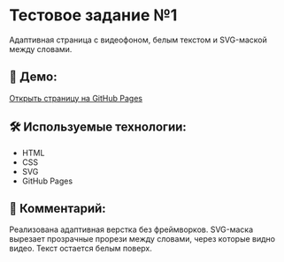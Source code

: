 # Тестовое задание №1

Адаптивная страница с видеофоном, белым текстом и SVG-маской между словами.

## 🔗 Демо:
[Открыть страницу на GitHub Pages](https://mashaborodkina.github.io/test-task-1)

## 🛠 Используемые технологии:
- HTML
- CSS
- SVG
- GitHub Pages

## 💬 Комментарий:
Реализована адаптивная верстка без фреймворков. SVG-маска вырезает прозрачные прорези между словами, через которые видно видео. Текст остается белым поверх.
